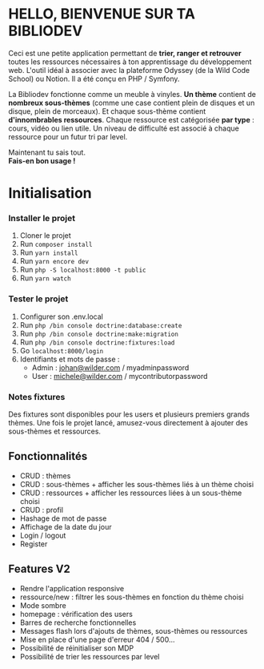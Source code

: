 # HELLO, BIENVENUE SUR TA BIBLIODEV

Ceci est une petite application permettant de  **trier, ranger et retrouver**  toutes les ressources nécessaires à ton apprentissage du développement web. L'outil idéal à associer avec la plateforme Odyssey (de la Wild Code School) ou Notion. Il a été conçu en PHP / Symfony.

La Bibliodev fonctionne comme un meuble à vinyles.  **Un thème**  contient de  **nombreux sous-thèmes**  (comme une case contient plein de disques et un disque, plein de morceaux). Et chaque sous-thème contient  **d'innombrables ressources**. Chaque ressource est catégorisée  **par type**  : cours, vidéo ou lien utile. Un niveau de difficulté est associé à chaque ressource pour un futur tri par level.

Maintenant tu sais tout.  
**Fais-en bon usage !**

# Initialisation

### Installer le projet

1.  Cloner le projet
2.  Run  `composer install`
3.  Run  `yarn install`
4.  Run  `yarn encore dev`
5.  Run  `php -S localhost:8000 -t public`
6.  Run  `yarn watch`

### Tester le projet

1.  Configurer son .env.local
2.  Run  `php /bin console doctrine:database:create`
3.  Run  `php /bin console doctrine:make:migration`
4.  Run  `php /bin console doctrine:fixtures:load`
5.  Go  `localhost:8000/login`
6.  Identifiants et mots de passe :
    -   Admin :  johan@wilder.com  / myadminpassword
    -   User :  michele@wilder.com  / mycontributorpassword
### Notes fixtures

Des fixtures sont disponibles pour les users et plusieurs premiers grands thèmes. Une fois le projet lancé, amusez-vous directement à ajouter des sous-thèmes et ressources.
## Fonctionnalités
- CRUD : thèmes
- CRUD : sous-thèmes + afficher les sous-thèmes liés à un thème choisi
- CRUD : ressources + afficher les ressources liées à un sous-thème choisi
- CRUD : profil
- Hashage de mot de passe
- Affichage de la date du jour
- Login / logout
- Register

## Features V2 

- Rendre l'application responsive
- ressource/new : filtrer les sous-thèmes en fonction du thème choisi
- Mode sombre
- homepage : vérification des users 
- Barres de recherche fonctionnelles
- Messages flash lors d'ajouts de thèmes, sous-thèmes ou ressources
- Mise en place d'une page d'erreur 404 / 500...
- Possibilité de réinitialiser son MDP
- Possibilité de trier les ressources par level
##
